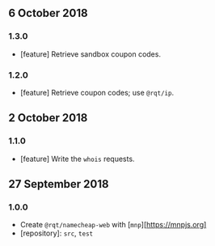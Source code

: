 ## 6 October 2018

### 1.3.0

- [feature] Retrieve sandbox coupon codes.

### 1.2.0

- [feature] Retrieve coupon codes; use `@rqt/ip`.

## 2 October 2018

### 1.1.0

- [feature] Write the `whois` requests.

## 27 September 2018

### 1.0.0

- Create `@rqt/namecheap-web` with [`mnp`][https://mnpjs.org]
- [repository]: `src`, `test`
